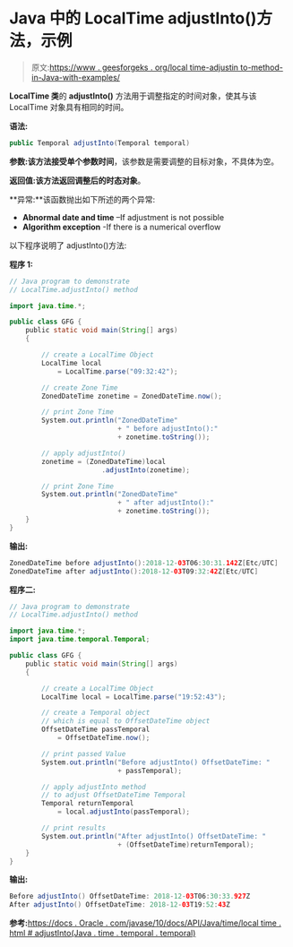 # Java 中的 LocalTime adjustInto()方法，示例

> 原文:[https://www . geesforgeks . org/local time-adjustin to-method-in-Java-with-examples/](https://www.geeksforgeeks.org/localtime-adjustinto-method-in-java-with-examples/)

**LocalTime 类**的 **adjustInto()** 方法用于调整指定的时间对象，使其与该 LocalTime 对象具有相同的时间。

**语法:**

```java
public Temporal adjustInto(Temporal temporal)

```

**参数:**该方法接受单个参数**时间**，该参数是需要调整的目标对象，不具体为空。

**返回值:**该方法返回**调整后的时态对象**。

**异常:**该函数抛出如下所述的两个异常:

*   **Abnormal date and time** –If adjustment is not possible
*   **Algorithm exception** -If there is a numerical overflow

以下程序说明了 adjustInto()方法:

**程序 1:**

```java
// Java program to demonstrate
// LocalTime.adjustInto() method

import java.time.*;

public class GFG {
    public static void main(String[] args)
    {

        // create a LocalTime Object
        LocalTime local
            = LocalTime.parse("09:32:42");

        // create Zone Time
        ZonedDateTime zonetime = ZonedDateTime.now();

        // print Zone Time
        System.out.println("ZonedDateTime"
                           + " before adjustInto():"
                           + zonetime.toString());

        // apply adjustInto()
        zonetime = (ZonedDateTime)local
                       .adjustInto(zonetime);

        // print Zone Time
        System.out.println("ZonedDateTime"
                           + " after adjustInto():"
                           + zonetime.toString());
    }
}
```

**输出:**

```java
ZonedDateTime before adjustInto():2018-12-03T06:30:31.142Z[Etc/UTC]
ZonedDateTime after adjustInto():2018-12-03T09:32:42Z[Etc/UTC]

```

**程序二:**

```java
// Java program to demonstrate
// LocalTime.adjustInto() method

import java.time.*;
import java.time.temporal.Temporal;

public class GFG {
    public static void main(String[] args)
    {

        // create a LocalTime Object
        LocalTime local = LocalTime.parse("19:52:43");

        // create a Temporal object
        // which is equal to OffsetDateTime object
        OffsetDateTime passTemporal
            = OffsetDateTime.now();

        // print passed Value
        System.out.println("Before adjustInto() OffsetDateTime: "
                           + passTemporal);

        // apply adjustInto method
        // to adjust OffsetDateTime Temporal
        Temporal returnTemporal
            = local.adjustInto(passTemporal);

        // print results
        System.out.println("After adjustInto() OffsetDateTime: "
                           + (OffsetDateTime)returnTemporal);
    }
}
```

**输出:**

```java
Before adjustInto() OffsetDateTime: 2018-12-03T06:30:33.927Z
After adjustInto() OffsetDateTime: 2018-12-03T19:52:43Z

```

**参考:**[https://docs . Oracle . com/javase/10/docs/API/Java/time/local time . html # adjustInto(Java . time . temporal . temporal)](https://docs.oracle.com/javase/10/docs/api/java/time/LocalTime.html#adjustInto(java.time.temporal.Temporal))